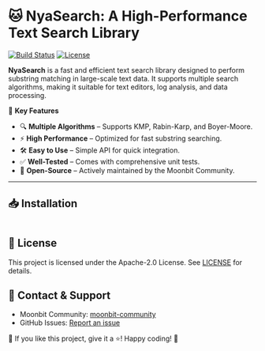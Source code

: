 # 🐱 NyaSearch: A High-Performance Text Search Library

[![Build Status](https://img.shields.io/github/actions/workflow/status/moonbit-community/NyaSearch/ci.yml)](https://github.com/moonbit-community/NyaSearch/actions)
[![License](https://img.shields.io/github/license/moonbit-community/NyaSearch)](LICENSE)


**NyaSearch** is a fast and efficient text search library designed to perform substring matching in large-scale text data. It supports multiple search algorithms, making it suitable for text editors, log analysis, and data processing.

🚀 **Key Features**
- 🔍 **Multiple Algorithms** – Supports KMP, Rabin-Karp, and Boyer-Moore.
- ⚡ **High Performance** – Optimized for fast substring searching.
- 🛠 **Easy to Use** – Simple API for quick integration.
- ✅ **Well-Tested** – Comes with comprehensive unit tests.
- 🔄 **Open-Source** – Actively maintained by the Moonbit Community.

---

## 📥 Installation

```

```

## 📜 License
This project is licensed under the Apache-2.0 License. See [LICENSE](https://github.com/moonbit-community/NyaSearch/blob/main/LICENSE) for details.

## 📢 Contact & Support
+ Moonbit Community: [moonbit-community](https://github.com/moonbit-community)
+ GitHub Issues: [Report an issue](https://github.com/moonbit-community/NyaSearch/issues)

👋 If you like this project, give it a ⭐! Happy coding! 🚀